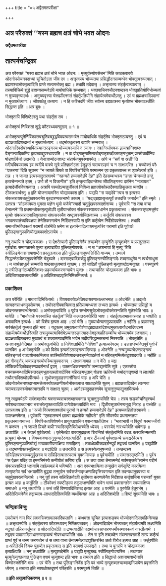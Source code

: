 +++
title = "०५ अद्वैतमतपरीक्षा"

+++


## अत्र परैरुक्तं ‘‘यस्य ब्रह्मच क्षत्रं चोभे भवत ओदनः

**अद्वैतमतपरीक्षा**

## **तात्पर्यचन्द्रिका**

अत्र परैरुक्तं ‘‘यस्य ब्रह्मच क्षत्रं चोभे भवत ओदनः । मृत्युर्यस्योपसेचन’’मिति काठकवाक्ये ओदनोपसेचनपदाभ्यां सूचितोऽत्ता जीव एव । अत्तृत्वस्य भोज्यतया प्रसिद्धौदनसम्बन्धेन भोक्तृत्वरूपत्वात् । ब्रह्मणश्चाभोक्तृत्वादिति प्राप्ते सत्यमभोक्तृ ब्रह्म । तथापि तदेवात्तृ । अत्तृत्वस्य संहर्तृत्वरूपत्वात् । तस्याविक्रिये शुद्धे ब्रह्मण्यसम्भवेऽपि मायोपाधिके सम्भवात् । भक्तवाचिनश्चौदनशब्दस्य भोक्तृप्रतियोगिभोज्यत्वं न मुख्यवृत्त्याऽर्थः । अमुख्यवृत्त्या चेत्तर्ह्योदनगतं संहर्तृप्रतियोगि संहार्यत्वमेवार्थोऽस्तु । एवं च ब्रह्मक्षत्रादिपदानां न मुख्यार्थत्यागः । जीवपक्षेतु तत्त्यागः । न हि कश्चिदपि जीवः सर्वस्य ब्रह्मक्षत्रस्य मृत्योश्च भोक्ताऽस्तीति सिद्धान्त इति ॥ अत्र ब्रूमः ।

भोक्तृतापि विशिष्टेऽस्तु यथा संहर्तृता तव ।

अभोक्तृत्वं निविशतां शुद्धे कौटस्थ्यवत्सुखम् ॥ १ ॥

अभोक्तृत्वश्रुतेर्निर्विकारत्वश्रुतिवच्छुद्धविषयत्वसम्भवेन मायोपाधिके संहर्तृतेव भोक्तृताऽप्यस्तु । एवं च ब्रह्मक्षत्रादिशब्दानां न मुख्यार्थत्यागः । तद्भोक्तृत्वस्य ब्रह्मणि सम्भवात् । ओदनादिपदोपस्थापितस्यान्तरङ्गस्य भोज्यत्वस्यापि न त्यागः । नह्यग्निर्माणवक इत्यत्राग्निशब्दः पैङ्गल्यादिकमिव द्रव्यत्वाद्युपस्थापयति । न वा प्रोद्गातॄणामित्यत्रोद्गातृशब्दोंऽतरङ्गभूतान् प्रस्तोत्रादीनिव षोडशर्त्विजो लक्षयति । येनात्राप्योदनशब्दः संहार्यत्वमुपस्थापयेत् । अपि च ‘‘सर्वं वा अत्ती’’ति मदीयविषयवाक्य इव त्वदीये वाक्ये सूत्रे प्रतिज्ञातोऽत्ता हेतूकृतं चराचरग्रहणं च न साक्षादस्ति । यच्चोक्तं परैः ‘‘प्रकरणा’’दिति सूत्रस्य ‘‘न जायते म्रियते वा विपश्चि’’दिति परमात्मन एव प्रकृतत्वाच्च स एवात्तेत्यर्थ इति । तन्न । न जायत इत्यस्मादुत्तरवाक्ये ‘‘नहन्यते हन्यमानेऽपि देह’’ इति देहसम्बन्धस्य ‘‘हन्ता चेन्मन्यते हन्तुं हतश्चेन्मन्यते हतम् । उभौ तौ न विजानीत’’ इति हन्तृत्वादिभ्रान्तेश्च जीवलिङ्गस्य दर्शनेन ‘‘नजायत’’ इत्यादेर्जीवविषयत्वात् । अत्रापि परमतेऽप्यत्तुर्जीवत्वं निषिध्य ब्रह्मत्वोक्तेस्तदैक्यप्रतिकूलता व्यक्तैव ॥ टीकाक्षरार्थस्तु ॥ इति योजनायामस्ति चोद्यावकाश इति । यद्यपि ‘‘स यद्यदेवे’’त्यत्र स इत्यस्य संवत्सराख्यचतुर्मुखपरत्वमेव बृहदारण्यकभाष्ये उक्तम् ॥ ‘‘यद्यद्ब्रह्मासृजत्पूर्वं तत्तदत्ति जनार्दन’’ इति स्मृतेः । उत्तरत्र ‘‘सोऽकामयत भूयसा यज्ञेन भूयो यजेये’’त्यादौ चतुर्मुखपरत्वदर्शनाच्च । पूर्वत्रापि ‘‘स तया वाचा तेनात्मने’’ति प्रथमान्तोक्तमृत्युतोऽपि तृतीयान्तोक्त संवत्सरस्याव्यवधानेन प्रकृतत्वाच्च । संवत्सरसृष्टमत्तुमेव मृत्योः संवत्सरादनान्निवृत्ततया संवत्सरस्यैव स्रष्टृत्वस्योचितत्वाच्च । कर्तुरपि संवत्सरस्य भगवत्स्वातंत्र्यविवक्षया तेनेतिकरणत्वेन निर्दिष्टस्यापि स इति कर्तृत्वेन निर्देशोपपत्तेश्च । तथापि समानविभक्तिकत्वं परामर्शे तंत्रमिति भ्रमेण स इत्यनेनादित्याख्यमृत्योरेव परामर्श इति पूर्वपक्षे पुल्लिङ्गानुपपत्तिचोद्यावकाशोऽस्त्येव ।

ननु तथापि न चोद्यावकाशः । स ऐक्षतेत्यादौ पुल्लिङ्गैनैव तच्छब्देन मृत्युनेति मृत्युशब्देन च प्रस्तुततया गुरोर्दाराः समागतास्ते पूज्या इत्यादाविव पुल्लिङ्गोपपत्तेः । न च ‘‘अशनायां हि मृत्यु’’रिति स्त्रीलिङ्गेनाशनायाशब्देन प्रस्तुतत्वात्स इति पुल्लिङ्गानुपपत्तिरिति वाच्यम् । तथात्वे सिद्धान्तेऽप्येतदनुपपत्तेरिति चेदुच्यते । दारखट्वादिशब्देषु पुल्लिङ्गस्त्रीलिङ्गादेः शब्दसाधुतैव न त्वर्थसाधुता । न चार्थसाधुत्वे सम्भवति शब्दसाधुत्वमात्रं युक्तम् । एवं चादितौ पुल्लिङ्गो मृत्युशब्दोऽप्ययुक्तः । परमपुरुषे तु स्त्रीलिङ्गोऽप्यदितिशब्दः प्रकृत्यधिकरणन्यायेन युक्तः । तथाचास्ति चोद्यावकाश इति भावः ॥ अदितिशब्दवाच्यत्वमिति ॥ अदितिशब्दप्रवृत्तिनिमित्तमित्यर्थः ॥

### **प्रकाशिका**

अत्र परैरिति ॥ मायावादिभिरित्यर्थः । विषयवाक्येऽत्तेतिपदाश्रवणात्तल्लाभमाह ॥ ओदनेति ॥ अद्यत्वे सत्यदनसाधनमुपसेचनम् । तयोरदनीयवाचित्वात् प्रतिसम्बन्ध्यत्ता लभ्यत इत्यर्थः । भोज्यतया प्रसिद्धो य ओदनस्तसम्बन्धेनेत्यर्थः ॥ अभोक्तृत्वादिति ॥ पूर्वत्र सम्भोगसूत्रेऽभोक्तृत्वोक्तेरश्नन्निति श्रुतेश्चेति भावः ॥ मायेति ॥ ‘‘मायोपाधेः परस्यास्ति संहर्तृत्व’’मिति कल्पतरूक्तेरिति भावः । संहर्तृत्वलाभप्रकारमाह ॥ भक्तेति ॥ अन्नवाचिन इत्यर्थः । को विशेष इत्यत आह ॥ एवं चेति ॥ मुख्यार्थत्यागमुपपादयति ॥ नहीति ॥ ब्रह्मणस्तु सर्वसंहर्तृत्वं युज्यत इति भावः । यदुक्तम् अमुख्यत्वाविशेषाद्ब्रह्मक्षत्रादिशब्दमुख्यत्वायौदनादिपदस्य संहार्यत्वमेवार्थोऽस्त्विति तत्रामुख्यत्वाविशेषेऽप्यन्तरङ्गत्वाद्भोक्तृत्वप्रतिसम्बन्धि भोज्यत्वमेव लक्ष्यताम् । ब्रह्मक्षत्रादिशब्दस्य मुख्यत्वं च शक्यसम्पादमिति भावेन तदीयसिद्धान्तरचनां निरस्यति ॥ भोक्तृतेति ॥ अनशनश्रुतेर्गतिमाह ॥ अभोक्तृत्वमिति ॥ निविशतामिति ‘‘नेर्विश’’ इत्यात्मनेपदम् । उत्तरार्धव्यक्तिपूर्वं पूर्वार्धं व्यनक्ति ॥ अभोक्तृत्वेति ॥ को विशेष इत्यतोंऽतरङ्गत्वादित्याह ॥ ओदनेति ॥ नन्वमुख्यत्वेऽन्तरङ्गत्वं बहिरङ्गत्वं वाऽप्रयोजकमित्यत उपस्थितिवैशेष्यादन्तरङ्गमेवादर्तव्यं न बहिरङ्गमित्येतदुपपादयति ॥ नहीति ॥ इदं गौणवृत्तेर् अन्तरङ्गस्योपस्थित्युपपादनम् । लक्षणायामाह ॥ न वेति ॥ यद्वा लौकिकवैदिकोदाहरणप्रदर्शनार्थं द्वयम् । उक्तमधिकरणशरीरं जन्माद्यस्येति सूत्रे । एकस्तोत्र वचनसम्बन्धादिभिरन्तरङ्गभूतान्प्रस्तोत्रादीनिव बहिरङ्गभूतान् षोडश ऋत्विजो यथोद्गातृशब्दो न लक्षयति तथौदनादिशब्दोऽपीत्यर्थः । सुधोक्तमुदाहरणानौचित्यं चाह ॥ अपि चेति ॥ ओदनोपसेचनशब्दाभ्यामत्तेत्यस्योपलक्षणीयत्वेनोक्तत्वान्न साक्षादत्तेति श्रुतम् । ब्रह्मक्षत्रादिपदेन लक्षणया चराचरग्रहणस्योक्तत्वात्तदपि न साक्षात् श्रुतम् । अतोऽस्मदुदाहरणमेव सूत्रानुगुण्याद्युक्तमित्यर्थः ।

ननु त्वद्वाक्येऽपि सर्वशब्दस्यैव श्रवणाच्चराचरशब्दाश्रवणान्न सूत्रानुगुण्यमिति चेन्न । तस्य सङ्कोचनिवृत्त्यर्थं सर्वशब्दव्याख्यानाय चराचरेत्युक्तत्वादिति प्रागेवोक्तत्वादिति भावः । द्वितीयसूत्रार्थमप्यनूद्य निराह ॥ यच्चेति ॥ उत्तरवाक्य इति ॥ ‘‘अजो नित्यश्शाश्वतोयं पुराणो न हन्यते हन्यमानेऽपि देह’’ इत्यव्यवहितोत्तरवाक्ये । उपलक्षणमेतत् । पूर्वत्रापि ‘‘एतदालम्बनं ज्ञात्वा ब्रह्मलोके महीयते’’ इति जीवस्यैव प्रथमान्ततया प्रकृतस्यान्वयाच्च । विपश्चित्त्वविशेषणेन प्रागुक्तज्ञानिन एवान्वयप्रतीतेश्च । ‘‘भावाभावौ न विदुषो यस्माज्जीवो न कश्चन । न जायते म्रियते वापी’’त्यादिस्मृतिविरोधाच्चेति ध्येयम् । परस्येदं नारभ्यमेवेति भावेनाह ॥ अत्रापीति ॥ न केवलं पूर्वत्रेत्यर्थः । एतेनैतदेव वाक्यमुदाहृत्य शिवनिष्ठं संहर्तृत्वमिति वदतः कस्यचिन्मतमपि प्रत्युक्तं बोध्यम् । विषयवाक्यानानुगुण्यादेरुक्तत्वादिति ॥ अत्र टीकायां पूर्वपक्षग्रन्थे सयद्यदेवेत्यत्र पुल्लिङ्गानुपपत्तिचोद्यं भाष्यकारीयमाक्षिप्य समाहितम् । तत्राक्षेपबीजप्रदर्शनपूर्वं तद्वाक्यं व्यनक्ति ॥ यद्यपीति ॥ तद्भाष्योक्तस्मृतिमाह ॥ यद्यदिति ॥ उत्तरत्रेति ॥ स इत्यस्येत्यनुषज्यते । तच्छब्दस्य सन्निहितपरत्वाच्चतुर्मुखस्य च सन्निहितत्वात्तत्परत्वं युक्तमित्याह ॥ पूर्वत्रापीति ॥ संवत्सरसृष्टमिति ॥ पूर्वत्र ‘‘स ऐक्षत यदिह वा इममभिमंस्ये कनीयोन्नं करिष्य इति । स तया वाचा तेनात्मनेदं सर्वमसृजते’’त्यनेन यदीमं संवत्सरशब्दितं भक्षयामि तर्ह्यल्पमन्नं मे भविष्यति । अत एनमभक्षयित्वा तन्मुखेन सर्वसृष्टिं कारयित्वा तत्सृष्टमेव सर्वं भक्षयामीति बुद्ध्या तन्मुखेन सर्वसर्जनाद्भक्षणान्निवृत्तिरवगम्यत इति तदन्यथानुपपत्त्या च चतुर्मुखपरत्वमित्यर्थः । ननु पूर्वं तस्य सन्निहितत्वेऽपि तृतीयया करणत्वेनैव निर्देशान्न कर्तृवाचिना परामर्शो युक्त इत्यत आह ॥ कर्तुरिति ॥ टीकोक्तं स्पष्टीकृत्य तदुपलक्षणमिति भावेन भाष्यं प्रकारान्तरेण स्वयमाक्षिप्य समाधत्ते ॥ ननु तथापीति ॥ कथं तर्हि विष्णावदितिशब्द इत्यत आह ॥ परमेति ॥ पुरुषेति हेतुगर्भम् । अदितेरित्यनेनैव तद्वाच्यत्व-लाभाददितित्वमिति व्यर्थमित्यत आह ॥ अदितिशब्देति ॥ शिष्टं सुगममिति भावः ॥

### **चन्द्रिकाबिन्दुः**

उपसेचनं नाम चिरं लवणसिक्तामलकादिफलानि । कथमत्ता सूचित इत्याशङ्क्य भोज्योदनादिपदमहिम्नेत्याह ॥ अत्तृत्वस्येति ॥ संहर्तृत्वस्य कौटस्थ्यवन् निष्क्रियत्ववत् । ओदनादिपदेन भोज्यत्वत् संहार्यत्वमपि लक्ष्यमिति यदुक्तं तन्निराकर्तुमाह ॥ ओदनादिपदेति ॥ द्रव्यत्वादीति पदार्थान्तरसाधारणधर्मोपस्थापकत्वं नास्तीत्यर्थः । तद्वदत्र पाषाणादिसाधारणसहायत्वं नोपस्थाप्यमिति भावः । तेन स इति तच्छब्देन संवत्सरपरामर्शे तस्य कर्तृत्वं प्राप्तं पूर्वं च तस्य करणत्वेन तं स तथा वाचा तेनात्मनेत्यादावुक्तिरस्ति अतो विरोध इत्यत आह ॥ कर्तुरपीति ॥ अदितेरपि स्त्रियः पुंशब्देन प्रकृतत्वात् स इति परामर्श उपपद्यते । तथा च पुनरपि न चोद्यावकाश इत्याक्षिपति ॥ ननु तथापीति ॥ मृत्युशब्देनेति ॥ यद्यपि मृत्युशब्दः स्त्रीलिङ्गोऽप्यस्ति । तथाप्यत्र मृत्युनेत्युक्तत्वात् पुंलिङ्ग एवायं मृत्युशब्द इति भावः ॥ तथात्व इति ॥ सिद्धान्ते अशनायाशब्देनापि विष्णोरुक्तेरिति भावः ॥ एवं चेति ॥ तथा पुंलिङ्गनिर्देश इति पदं भाष्ये मृत्युशब्दतच्छब्दाद्यभिप्रायेण प्रवृत्तमिति ध्येयम् ॥ तथात्व इति स्वपक्षोक्तदूषणं परिहरति ॥ परमपुरुषे त्विति ॥

**॥ इति अत्तृत्वाधिकरणम् ॥ २ ॥**

